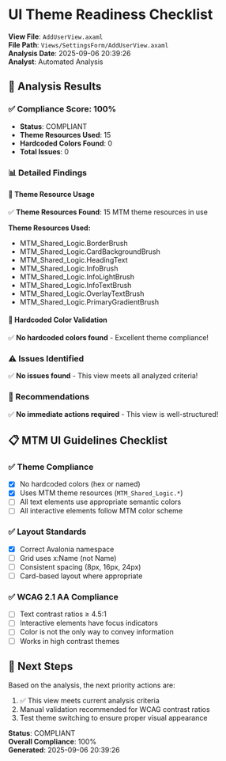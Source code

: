 # UI Theme Readiness Checklist

**View File**: `AddUserView.axaml`  
**File Path**: `Views/SettingsForm/AddUserView.axaml`  
**Analysis Date**: 2025-09-06 20:39:26  
**Analyst**: Automated Analysis  

## 🎯 Analysis Results

### ✅ Compliance Score: 100%
- **Status**: COMPLIANT
- **Theme Resources Used**: 15
- **Hardcoded Colors Found**: 0
- **Total Issues**: 0

### 📊 Detailed Findings

#### 🎨 Theme Resource Usage
✅ **Theme Resources Found**: 15 MTM theme resources in use

**Theme Resources Used:**
- MTM_Shared_Logic.BorderBrush
- MTM_Shared_Logic.CardBackgroundBrush
- MTM_Shared_Logic.HeadingText
- MTM_Shared_Logic.InfoBrush
- MTM_Shared_Logic.InfoLightBrush
- MTM_Shared_Logic.InfoTextBrush
- MTM_Shared_Logic.OverlayTextBrush
- MTM_Shared_Logic.PrimaryGradientBrush

#### 🚫 Hardcoded Color Validation
✅ **No hardcoded colors found** - Excellent theme compliance!

### ⚠️ Issues Identified
✅ **No issues found** - This view meets all analyzed criteria!

### 🔧 Recommendations
✅ **No immediate actions required** - This view is well-structured!

## 📋 MTM UI Guidelines Checklist

### ✅ Theme Compliance
- [x] No hardcoded colors (hex or named)
- [x] Uses MTM theme resources (`MTM_Shared_Logic.*`)
- [ ] All text elements use appropriate semantic colors
- [ ] All interactive elements follow MTM color scheme

### ✅ Layout Standards  
- [x] Correct Avalonia namespace
- [ ] Grid uses x:Name (not Name)
- [ ] Consistent spacing (8px, 16px, 24px)
- [ ] Card-based layout where appropriate

### ✅ WCAG 2.1 AA Compliance
- [ ] Text contrast ratios ≥ 4.5:1
- [ ] Interactive elements have focus indicators  
- [ ] Color is not the only way to convey information
- [ ] Works in high contrast themes

## 🎯 Next Steps

Based on the analysis, the next priority actions are:

1. ✅ This view meets current analysis criteria
2. Manual validation recommended for WCAG contrast ratios
3. Test theme switching to ensure proper visual appearance

**Status**: COMPLIANT  
**Overall Compliance**: 100%  
**Generated**: 2025-09-06 20:39:26
